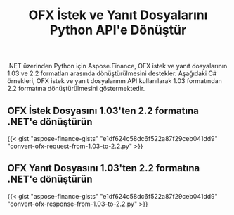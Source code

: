 ﻿---
title: OFX İstek ve Yanıt Dosyalarını Python API'e Dönüştür
linktitle: OFX İstek ve Yanıt Dosyalarını Dönüştür
type: docs
weight: 20
url: /tr/python-net/convert-ofx-request-and-response-files/
keywords: Convert OFX File, OFX Python API, Convert OFX, Convert OFX Request, Convert OFX Response, Convert OFX Request Python, Python Convert OFX Response
description: OFX İstek Dosyasını Python'de 1.03'ten 2.2 formatına dönüştürün. OFX Yanıt Dosyasını Python'de 1.03'ten 2.2 formatına dönüştürün
---
.NET üzerinden Python için Aspose.Finance, OFX istek ve yanıt dosyalarının 1.03 ve 2.2 formatları arasında dönüştürülmesini destekler. Aşağıdaki C# örnekleri, OFX istek ve yanıt dosyalarının API kullanılarak 1.03 formatından 2.2 formatına dönüştürülmesini göstermektedir.
## **OFX İstek Dosyasını 1.03'ten 2.2 formatına .NET'e dönüştürün**
{{< gist "aspose-finance-gists" "e1df624c58dc6f522a87f29ceb041dd9" "convert-ofx-request-from-1.03-to-2.2.py" >}}
## **OFX Yanıt Dosyasını 1.03'ten 2.2 formatına .NET'e dönüştürün**
{{< gist "aspose-finance-gists" "e1df624c58dc6f522a87f29ceb041dd9" "convert-ofx-response-from-1.03-to-2.2.py" >}}
